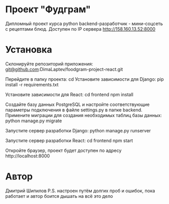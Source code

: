 # Проект "Фудграм"
Дипломный проект курса python backend-разработчик - мини-соцсеть с рецептами блюд.
Доступен по IP сервера http://158.160.13.52:8000

# Установка
Склонируйте репозиторий приложения:
git@github.com:DimaLaptev/foodgram-project-react.git

Перейдите в папку проекта:
cd <project-folder>
Установите зависимости для Django:
pip install -r requirements.txt

Установите зависимости для React:
cd frontend
npm install

Создайте базу данных PostgreSQL и настройте соответствующие параметры подключения в файле settings.py в папке backend.
Примените миграции для создания необходимых таблиц базы данных:
python manage.py migrate

Запустите сервер разработки Django:
python manage.py runserver

Запустите сервер разработки React:
cd frontend
npm start

Откройте браузер, проект будет доступен по адресу http://localhost:8000

# Автор
Дмитрий Шипилов
P.S. настроен путём долгих проб и ошибок, пока работает и автор боится дышать на всё это дело
